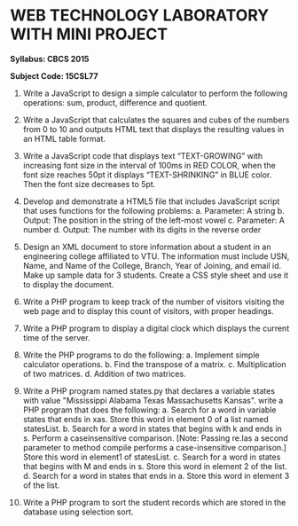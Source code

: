 # WEB TECHNOLOGY LABORATORY WITH MINI PROJECT

**Syllabus: CBCS 2015**

**Subject Code: 15CSL77**

1. Write a JavaScript to design a simple calculator to perform the following operations:
   sum, product, difference and quotient.

2. Write a JavaScript that calculates the squares and cubes of the numbers from 0 to 10
   and outputs HTML text that displays the resulting values in an HTML table format.

3. Write a JavaScript code that displays text “TEXT-GROWING” with increasing font
   size in the interval of 100ms in RED COLOR, when the font size reaches 50pt it
   displays “TEXT-SHRINKING” in BLUE color. Then the font size decreases to 5pt.

4. Develop and demonstrate a HTML5 file that includes JavaScript script that uses
   functions for the following problems:
   a. Parameter: A string
   b. Output: The position in the string of the left-most vowel
   c. Parameter: A number
   d. Output: The number with its digits in the reverse order

5. Design an XML document to store information about a student in an engineering
   college affiliated to VTU. The information must include USN, Name, and Name of
   the College, Branch, Year of Joining, and email id. Make up sample data for 3
   students. Create a CSS style sheet and use it to display the document.

6. Write a PHP program to keep track of the number of visitors visiting the web page
   and to display this count of visitors, with proper headings.

7. Write a PHP program to display a digital clock which displays the current time of the
   server.

8. Write the PHP programs to do the following:
   a. Implement simple calculator operations.
   b. Find the transpose of a matrix.
   c. Multiplication of two matrices.
   d. Addition of two matrices.

9. Write a PHP program named states.py that declares a variable states with value
   "Mississippi Alabama Texas Massachusetts Kansas". write a PHP program that does
   the following:
   a. Search for a word in variable states that ends in xas. Store this word in element
   0 of a list named statesList.
   b. Search for a word in states that begins with k and ends in s. Perform a caseinsensitive comparison. [Note: Passing re.Ias a second parameter to method
   compile performs a case-insensitive comparison.] Store this word in element1
   of statesList.
   c. Search for a word in states that begins with M and ends in s. Store this
   word in element 2 of the list.
   d. Search for a word in states that ends in a. Store this word in element 3 of the
   list.

10. Write a PHP program to sort the student records which are stored in the database
    using selection sort.
